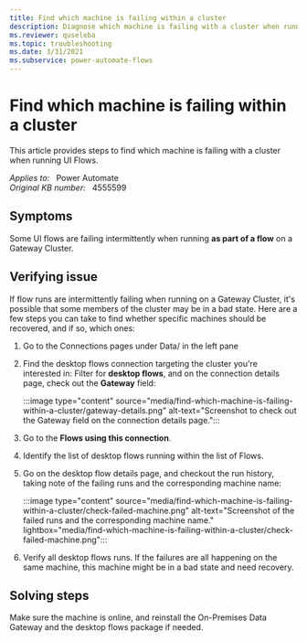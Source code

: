 ```yaml
---
title: Find which machine is failing within a cluster
description: Diagnose which machine is failing with a cluster when running UI Flows.
ms.reviewer: quseleba
ms.topic: troubleshooting
ms.date: 3/31/2021
ms.subservice: power-automate-flows
---
```

# Find which machine is failing within a cluster

This article provides steps to find which machine is failing with a cluster when running UI Flows.

_Applies to:_ &nbsp; Power Automate  
_Original KB number:_ &nbsp; 4555599

## Symptoms

Some UI flows are failing intermittently when running **as part of a flow** on a Gateway Cluster.

## Verifying issue

If flow runs are intermittently failing when running on a Gateway Cluster, it's possible that some members of the cluster may be in a bad state. Here are a few steps you can take to find whether specific machines should be recovered, and if so, which ones:

1. Go to the Connections pages under Data/ in the left pane
2. Find the desktop flows connection targeting the cluster you're interested in: Filter for **desktop flows**, and on the connection details page, check out the **Gateway** field:

   :::image type="content" source="media/find-which-machine-is-failing-within-a-cluster/gateway-details.png" alt-text="Screenshot to check out the Gateway field on the connection details page.":::

3. Go to the **Flows using this connection**.
4. Identify the list of desktop flows running within the list of Flows.
5. Go on the desktop flow details page, and checkout the run history, taking note of the failing runs and the corresponding machine name:

   :::image type="content" source="media/find-which-machine-is-failing-within-a-cluster/check-failed-machine.png" alt-text="Screenshot of the failed runs and the corresponding machine name." lightbox="media/find-which-machine-is-failing-within-a-cluster/check-failed-machine.png":::

6. Verify all desktop flows runs. If the failures are all happening on the same machine, this machine might be in a bad state and need recovery.

## Solving steps

Make sure the machine is online, and reinstall the On-Premises Data Gateway and the desktop flows package if needed.

